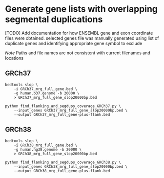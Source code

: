 # Generate gene lists with overlapping segmental duplications
[TODO] Add documentation for how ENSEMBL gene and exon coordinate files were obtained. 
selected genes file was manually generated using list of duplicate genes and identifying appropriate gene symbol to exclude

_Note_ Paths and file names are not consistent with current filenames and locations 
## GRCh37
```
bedtools slop \
    -i GRCh37_mrg_full_gene.bed \
    -g human.b37.genome -b 20000 \
    > GRCh37_mrg_full_gene_slop20000bp.bed 

python find_flanking_and_segdups_coverage_GRCh37.py \
    --input_genes GRCh37_mrg_full_gene_slop20000bp.bed \
    --output GRCh37_mrg_full_gene-plus-flank.bed 
```

## GRCh38
```
bedtools slop \
    -i GRCh38_mrg_full_gene.bed \
    -g human.hg38.genome -b 20000 \
    > GRCh38_mrg_full_gene_slop20000bp.bed 

python find_flanking_and_segdups_coverage_GRCh38.py \
    --input_genes GRCh38_mrg_full_gene_slop20000bp.bed \
    --output GRCh38_mrg_full_gene-plus-flank.bed 
```